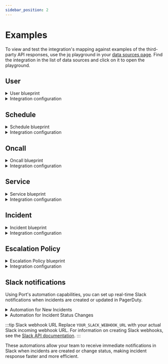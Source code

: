 ```yaml
---
sidebar_position: 2
---
```


# Examples
To view and test the integration's mapping against examples of the third-party API responses, use the jq playground in your [data sources page](https://app.getport.io/settings/data-sources). Find the integration in the list of data sources and click on it to open the playground.

## User

<details>
<summary>User blueprint</summary>

```json showLineNumbers
{
  "identifier": "pagerdutyUser",
  "description": "This blueprint represents a PagerDuty user in our software catalog",
  "title": "PagerDuty User",
  "icon": "pagerduty",
  "schema": {
    "properties": {
      "role": {
        "icon": "DefaultProperty",
        "title": "Role",
        "type": "string",
        "enum": [
          "admin",
          "user",
          "observer",
          "limited_user",
          "owner",
          "read_only_user",
          "restricted_access",
          "read_only_limited_user"
        ]
      },
      "url": {
        "icon": "DefaultProperty",
        "type": "string",
        "format": "url",
        "title": "User URL"
      },
      "job_title": {
        "title": "Job Title",
        "icon": "DefaultProperty",
        "type": "string"
      },
      "contact_methods": {
        "title": "Contact Methods",
        "icon": "DefaultProperty",
        "type": "array"
      },
      "description": {
        "type": "string",
        "title": "Description"
      },
      "teams": {
        "title": "Teams",
        "icon": "DefaultProperty",
        "type": "array"
      },
      "time_zone": {
        "icon": "DefaultProperty",
        "type": "string",
        "title": "Time Zone"
      },
      "email": {
        "type": "string",
        "title": "Email",
        "format": "user"
      }
    },
    "required": []
  },
  "mirrorProperties": {},
  "calculationProperties": {},
  "aggregationProperties": {},
  "relations": {}
}
```

</details>

<details>
<summary>Integration configuration</summary>

```yaml showLineNumbers
createMissingRelatedEntities: true
deleteDependentEntities: true
resources:
  - kind: users
    selector:
      query: "true"
    port:
      entity:
        mappings:
          identifier: .id
          title: .name
          blueprint: '"pagerdutyUser"'
          properties:
            url: .html_url
            time_zone: .time_zone
            email: .email
            description: .description
            role: .role
            job_title: .job_title
            teams: .teams
            contact_methods: .contact_methods
```
</details>

## Schedule

<details>
<summary>Schedule blueprint</summary>

```json showLineNumbers
{
  "identifier": "pagerdutySchedule",
  "description": "This blueprint represents a PagerDuty schedule in our software catalog",
  "title": "PagerDuty Schedule",
  "icon": "pagerduty",
  "schema": {
    "properties": {
      "url": {
        "title": "Schedule URL",
        "type": "string",
        "format": "url"
      },
      "timezone": {
        "title": "Timezone",
        "type": "string"
      },
      "description": {
        "title": "Description",
        "type": "string"
      },
      "users": {
        "title": "Users",
        "type": "array",
        "items": {
          "type": "string",
          "format": "user"
        }
      }
    },
    "required": []
  },
  "mirrorProperties": {},
  "calculationProperties": {},
  "aggregationProperties": {},
  "relations": {}
}
```

</details>

<details>
<summary>Integration configuration</summary>

```yaml showLineNumbers
createMissingRelatedEntities: true
deleteDependentEntities: true
resources:
  - kind: schedules
    selector:
      query: 'true'
    port:
      entity:
        mappings:
          identifier: .id
          title: .name
          blueprint: '"pagerdutySchedule"'
          properties:
            url: .html_url
            timezone: .time_zone
            description: .description
            users: '[.users[] | select(has("__email")) | .__email]'
```

</details>

## Oncall

<details>
<summary>Oncall blueprint</summary>

```json showLineNumbers
{
  "identifier": "pagerdutyOncall",
  "description": "This blueprint represents a PagerDuty oncall schedule in our software catalog",
  "title": "PagerDuty Oncall Schedule",
  "icon": "pagerduty",
  "schema": {
    "properties": {
      "url": {
        "title": "Oncall Schedule URL",
        "type": "string",
        "format": "url"
      },
      "user": {
        "title": "User",
        "type": "string",
        "format": "user"
      },
      "startDate": {
        "title": "Start Date",
        "type": "string",
        "format": "date-time"
      },
      "endDate": {
        "title": "End Date",
        "type": "string",
        "format": "date-time"
      }
    },
    "required": []
  },
  "mirrorProperties": {},
  "calculationProperties": {},
  "aggregationProperties": {},
  "relations": {
    "pagerdutySchedule": {
      "title": "PagerDuty Schedule",
      "target": "pagerdutySchedule",
      "required": false,
      "many": true
    }
  }
}
```

</details>

<details>
<summary>Integration configuration</summary>

```yaml showLineNumbers
createMissingRelatedEntities: true
deleteDependentEntities: true
resources:
  - kind: oncalls
    selector:
      query: 'true'
      apiQueryParams:
        include: ['users']
    port:
      entity:
        mappings:
          identifier: .user.id + "-" + .schedule.id + "-" + .start
          title: .user.name
          blueprint: '"pagerdutyOncall"'
          properties:
            user: .user.email
            startDate: .start
            endDate: .end
            url: .schedule.html_url
          relations:
            pagerdutySchedule: .schedule.id
```
</details>

## Service

<details>
<summary>Service blueprint</summary>

```json showLineNumbers
{
  "identifier": "pagerdutyService",
  "description": "This blueprint represents a PagerDuty service in our software catalog",
  "title": "PagerDuty Service",
  "icon": "pagerduty",
  "schema": {
    "properties": {
      "status": {
        "title": "Status",
        "type": "string",
        "enum": [
          "active",
          "warning",
          "critical",
          "maintenance",
          "disabled"
        ],
        "enumColors": {
          "active": "green",
          "warning": "yellow",
          "critical": "red",
          "maintenance": "lightGray",
          "disabled": "darkGray"
        }
      },
      "url": {
        "title": "URL",
        "type": "string",
        "format": "url"
      },
      "oncall": {
        "title": "On Call",
        "type": "string",
        "format": "user"
      },
      "secondaryOncall": {
        "title": "Secondary On Call",
        "type": "string",
        "format": "user"
      },
      "escalationLevels": {
        "title": "Escalation Levels",
        "type": "number"
      },
      "meanSecondsToResolve": {
        "title": "Mean Seconds to Resolve",
        "type": "number"
      },
      "meanSecondsToFirstAck": {
        "title": "Mean Seconds to First Acknowledge",
        "type": "number"
      },
      "meanSecondsToEngage": {
        "title": "Mean Seconds to Engage",
        "type": "number"
      }
    },
    "required": []
  },
  "mirrorProperties": {},
  "calculationProperties": {},
  "relations": {}
}
```

</details>

<details>
<summary>Integration configuration</summary>

```yaml showLineNumbers
createMissingRelatedEntities: true
deleteDependentEntities: true
resources:
  - kind: services
    selector:
      query: 'true'
    port:
      entity:
        mappings:
          identifier: .id
          title: .name
          blueprint: '"pagerdutyService"'
          properties:
            status: .status
            url: .html_url
            oncall: .__oncall_user | sort_by(.escalation_level) | .[0].user.email
            secondaryOncall: .__oncall_user | sort_by(.escalation_level) | .[1].user.email
            escalationLevels: .__oncall_user | map(.escalation_level) | unique | length
            meanSecondsToResolve: .__analytics.mean_seconds_to_resolve
            meanSecondsToFirstAck: .__analytics.mean_seconds_to_first_ack
            meanSecondsToEngage: .__analytics.mean_seconds_to_engage
```

</details>

## Incident

<details>
<summary>Incident blueprint</summary>

```json showLineNumbers
{
  "identifier": "pagerdutyIncident",
  "description": "This blueprint represents a PagerDuty incident in our software catalog",
  "title": "PagerDuty Incident",
  "icon": "pagerduty",
  "schema": {
    "properties": {
      "status": {
        "type": "string",
        "title": "Incident Status",
        "enum": [
          "triggered",
          "annotated",
          "acknowledged",
          "reassigned",
          "escalated",
          "reopened",
          "resolved"
        ],
        "enumColors": {
          "triggered": "red",
          "annotated": "blue",
          "acknowledged": "yellow",
          "reassigned": "blue",
          "escalated": "yellow",
          "reopened": "red",
          "resolved": "green"
        }
      },
      "url": {
        "type": "string",
        "format": "url",
        "title": "Incident URL"
      },
      "urgency": {
        "title": "Incident Urgency",
        "type": "string",
        "enum": [
          "high",
          "low"
        ],
        "enumColors": {
          "high": "red",
          "low": "green"
        }
      },
      "priority": {
        "type": "string",
        "title": "Priority",
        "enum": [
          "P1",
          "P2",
          "P3",
          "P4",
          "P5"
        ],
        "enumColors": {
          "P1": "red",
          "P2": "yellow",
          "P3": "blue",
          "P4": "lightGray",
          "P5": "darkGray"
        }
      },
      "description": {
        "type": "string",
        "title": "Description"
      },
      "assignees": {
        "title": "Assignees",
        "type": "array",
        "items": {
          "type": "string",
          "format": "user"
        }
      },
      "escalation_policy": {
        "type": "string",
        "title": "Escalation Policy"
      },
      "created_at": {
        "title": "Create At",
        "type": "string",
        "format": "date-time"
      },
      "updated_at": {
        "title": "Updated At",
        "type": "string",
        "format": "date-time"
      }
    },
    "required": []
  },
  "mirrorProperties": {},
  "calculationProperties": {},
  "relations": {
    "pagerdutyService": {
      "title": "PagerDuty Service",
      "target": "pagerdutyService",
      "required": false,
      "many": true
    }
  }
}
```

</details>

<details>
<summary>Integration configuration</summary>

:::tip Double mapping for incidents 
The mapping for incidents is divided into two types:

**Ongoing Incidents**: This mapping is used for incidents with a status of `triggered` or `acknowledged`.
**Resolved Incidents**: This mapping is used for incidents that have been `resolved`.

The separation is necessary to prevent overwriting the previously ingested `assignee` data. When an incident is resolved, the `assignee` field in the Incident API response is set to `null`, which could otherwise overwrite the existing assignee information.
:::

```yaml showLineNumbers
createMissingRelatedEntities: true
deleteDependentEntities: true
resources:
  - kind: incidents
    selector:
      query: 'true'
      apiQueryParams:
        include:
          - assignees
          - first_trigger_log_entries
        statuses:
          - triggered
          - acknowledged
    port:
      entity:
        mappings:
          identifier: .id | tostring
          title: .title
          blueprint: '"pagerdutyIncident"'
          properties:
            status: .status
            url: .html_url
            urgency: .urgency
            assignees: .assignments | map(.assignee.email)
            escalation_policy: .escalation_policy.summary
            created_at: .created_at
            updated_at: .updated_at
            priority: if .priority != null then .priority.summary else null end
            description: .description
            triggered_by: .first_trigger_log_entry.agent.summary
          relations:
            pagerdutyService: .service.id
  - kind: incidents
    selector:
      query: 'true'
      apiQueryParams:
        include:
          - assignees
          - first_trigger_log_entries
        statuses:
          - resolved
    port:
      entity:
        mappings:
          identifier: .id | tostring
          title: .title
          blueprint: '"pagerdutyIncident"'
          properties:
            status: .status
            url: .html_url
            urgency: .urgency
            escalation_policy: .escalation_policy.summary
            created_at: .created_at
            updated_at: .updated_at
            priority: if .priority != null then .priority.summary else null end
            description: .description
            triggered_by: .first_trigger_log_entry.agent.summary
          relations:
            pagerdutyService: .service.id
```

</details>

## Escalation Policy

<details>
<summary>Escalation Policy blueprint</summary>

```json showLineNumbers
{
   "identifier": "pagerdutyEscalationPolicy",
   "description": "This blueprint represents a PagerDuty escalation policy in our software catalog",
   "title": "PagerDuty Escalation Policy",
   "icon": "pagerduty",
   "schema": {
      "properties": {
         "url": {
            "title": "URL",
            "type": "string",
            "format": "url"
         },
         "summary": {
            "title": "Summary",
            "type": "string"
         },
         "primaryOncall": {
            "title": "Primary Oncall",
            "type": "string",
            "format": "user"
         },
         "escalationRules": {
            "title": "Escalation Rules",
            "type": "array",
            "items": {
               "type": "object"
            }
         }
      },
      "required": []
   },
   "mirrorProperties": {},
   "calculationProperties": {},
   "aggregationProperties": {},
   "relations": {}
}
```

</details>

<details>
<summary>Integration configuration</summary>

:::tip Attach oncall users
When `attachOncallUsers` is set to `true`, it fetches the oncall data per escalation policy. To disable this feature, set the value to `false`.
:::

```yaml showLineNumbers
createMissingRelatedEntities: true
deleteDependentEntities: true
resources:
   - kind: escalation_policies
     selector:
       query: 'true'
       attachOncallUsers: 'true'
     port:
      entity:
        mappings:
          identifier: .id
          title: .name
          blueprint: '"pagerdutyEscalationPolicy"'
          properties:
            url: .html_url
            description: .summary
            primaryOncall: .__oncall_users | sort_by(.escalation_level) | .[0].user.email
            escalationRules: .escalation_rules
```
</details>

## Slack notifications

Using Port's automation capabilities, you can set up real-time Slack notifications when incidents are created or updated in PagerDuty.

<details>
<summary>Automation for New Incidents</summary>

```json showLineNumbers
{
  "identifier": "pagerduty_new_incident_notification",
  "title": "Notify Slack on New PagerDuty Incident",
  "icon": "Slack",
  "description": "Sends a Slack notification when a new incident is created in PagerDuty",
  "trigger": {
    "type": "automation",
    "event": {
      "type": "ENTITY_CREATED",
      "blueprintIdentifier": "pagerdutyIncident"
    },
    "condition": {
      "type": "JQ",
      "expressions": [
        ".diff.after.properties.status == \"triggered\""
      ],
      "combinator": "and"
    }
  },
  "invocationMethod": {
    "type": "WEBHOOK",
    "url": "YOUR_SLACK_WEBHOOK_URL",
    "agent": false,
    "synchronized": true,
    "method": "POST",
    "headers": {
      "Content-Type": "application/json"
    },
    "body": {
      "text": "🚨 New PagerDuty Incident\n\n*Incident:* {{ .event.diff.after.title }}\n*Status:* {{ .event.diff.after.properties.status }}\n*Urgency:* {{ .event.diff.after.properties.urgency }}\n*Service:* {{ .event.diff.after.relations.pagerdutyService }}\n\n<{{ .event.diff.after.properties.url }}|View in PagerDuty> | <https://app.getport.io/pagerdutyIncidentEntity?identifier={{ .event.context.entityIdentifier }}|View in Port>"
    }
  },
  "publish": true
}
```

</details>

<details>
<summary>Automation for Incident Status Changes</summary>

```json showLineNumbers
{
  "identifier": "pagerduty_incident_status_change",
  "title": "Notify Slack on PagerDuty Incident Status Change",
  "icon": "Slack",
  "description": "Sends a Slack notification when a PagerDuty incident status changes",
  "trigger": {
    "type": "automation",
    "event": {
      "type": "ENTITY_UPDATED",
      "blueprintIdentifier": "pagerdutyIncident"
    },
    "condition": {
      "type": "JQ",
      "expressions": [
        ".diff.before.properties.status != .diff.after.properties.status"
      ],
      "combinator": "and"
    }
  },
  "invocationMethod": {
    "type": "WEBHOOK",
    "url": "YOUR_SLACK_WEBHOOK_URL",
    "agent": false,
    "synchronized": true,
    "method": "POST",
    "headers": {},
    "body": {
      "blocks": [
        {
          "type": "header",
          "text": {
            "type": "plain_text",
            "text": "🔄 PagerDuty Incident Status Change",
            "emoji": true
          }
        },
        {
          "type": "section",
          "fields": [
            {
              "type": "mrkdwn",
              "text": "*Incident:*\n{{ .event.diff.after.title }}"
            },
            {
              "type": "mrkdwn",
              "text": "*Status:*\n{{ if eq .event.diff.after.properties.status \"resolved\" }}✅ Resolved{{ else if eq .event.diff.after.properties.status \"acknowledged\" }}👀 Acknowledged{{ else }}🚨 {{ .event.diff.after.properties.status }}{{ end }}"
            }
          ]
        },
        {
          "type": "section",
          "fields": [
            {
              "type": "mrkdwn",
              "text": "*Previous Status:*\n{{ .event.diff.before.properties.status }}"
            },
            {
              "type": "mrkdwn",
              "text": "*Updated:*\n{{ .event.diff.after.properties.updated_at }}"
            }
          ]
        }
      ]
    }
  },
  "publish": true
}
```

</details>

:::tip Slack webhook URL
Replace `YOUR_SLACK_WEBHOOK_URL` with your actual Slack incoming webhook URL. For information on creating Slack webhooks, see the [Slack API documentation](https://api.slack.com/messaging/webhooks).
:::

These automations allow your team to receive immediate notifications in Slack when incidents are created or change status, making incident response faster and more efficient.